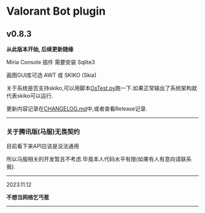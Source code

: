 <h1>Valorant Bot plugin</h1>

## v0.8.3
**从此版本开始, 后续更新随缘**

Miria Console 插件
需要安装 Sqlite3

画图GUI库可选 AWT 或 SKIKO (Skia)

关于系统是否支持skiko,可以用脚本[OsTest.py](OsTest.py)跑一下.如果正常输出了系统架构就代表skiko可以运行.

更新内容记录在[CHANGELOG.md](CHANGELOG.md)中,或者查看Release记录.

****

### 关于腾讯版(马服)无畏契约

目前看下来API应该是没法通用

所以马服相关的开发暂且不考虑.毕竟本人代码水平有限(如果有人有意向请联系我).

****

2023.11.12

**不想当网络乞丐惹**

****

